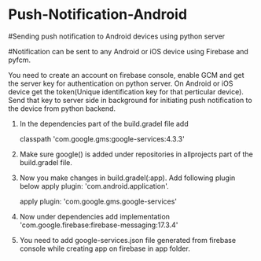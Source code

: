 # Push-Notification-Android
#Sending push notification to Android devices using python server 

#Notification can be sent to any Android or iOS device using Firebase and pyfcm. 

You need to create an account on firebase console, enable GCM and get the server key for authentication on python server. On Android or iOS device get the token(Unique identification key for that perticular device). Send that key to server side in background for initiating push notification to the device from python backend. 

1) In the dependencies part of the build.gradel file add 

    classpath 'com.google.gms:google-services:4.3.3'

2) Make sure google() is added under repositories in allprojects part of the build.gradel file.



3) Now you make changes in build.gradel(:app). Add following plugin below apply plugin: 'com.android.application'.

     apply plugin: 'com.google.gms.google-services' 

4) Now under dependencies add 
    implementation 'com.google.firebase:firebase-messaging:17.3.4'
 
 
5) You need to add google-services.json file generated from firebase console while creating app on firebase in app folder. 


